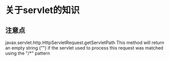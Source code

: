 # 关于servlet的知识



## 注意点
javax.servlet.http.HttpServletRequest.getServletPath
This method will return an empty string ("") if the servlet used to process this request was matched using the "/*" pattern
